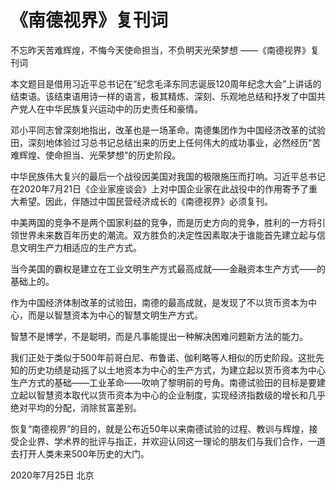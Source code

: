 # 《南德视界》复刊词

不忘昨天苦难辉煌，不悔今天使命担当，不负明天光荣梦想 ——《南德视界》复刊词  
  
 本文题目是借用习近平总书记在“纪念毛泽东同志诞辰120周年纪念大会”上讲话的结束语。该结束语用诗一样的语言，极其精炼、深刻、乐观地总结和抒发了中国共产党人在中华民族复兴运动中的历史责任和豪情。  
  
 邓小平同志曾深刻地指出，改革也是一场革命。南德集团作为中国经济改革的试验田，深刻地体验过习总书记总结出来的历史上任何伟大的成功事业，必然经历“苦难辉煌、使命担当、光荣梦想”的历史阶段。  
  
 中华民族伟大复兴的最后一个战役因美国对我国的极限施压而打响。习近平总书记在2020年7月21日《企业家座谈会》上对中国企业家在此战役中的作用寄予了重大希望。因此，伴随过中国民营经济成长的《南德视界》必须复刊。  
  
 中美两国的竞争不是两个国家利益的竞争，而是历史方向的竞争，胜利的一方将引领世界未来数百年历史的潮流。双方胜负的决定性因素取决于谁能首先建立起与信息文明生产力相适应的生产方式。  
  
 当今美国的霸权是建立在工业文明生产方式最高成就——金融资本生产方式——的基础上的。  
  
 作为中国经济体制改革的试验田，南德的最高成就，是发现了不以货币资本为中心，而是以智慧资本为中心的智慧文明生产方式。  
  

智慧不是博学，不是聪明，而是凡事能提出一种解决困难问题新方法的能力。  
  
 我们正处于类似于500年前哥白尼、布鲁诺、伽利略等人相似的历史阶段。这批先知的历史功绩是动摇了以土地资本为中心的生产方式，为建立起以货币资本为中心生产方式的基础——工业革命——吹响了黎明前的号角。南德试验田的目标是要建立起以智慧资本取代以货币资本为中心的企业制度，实现经济指数级的增长和几乎绝对平均的分配，消除贫富差别。  
  
 恢复“南德视界”的目的，就是公布近50年以来南德试验的过程、教训与辉煌，接受企业界、学术界的批评与指正，并欢迎认同这一理论的朋友们与我们合作，一道去打开人类未来500年历史的大门。  
  
 2020年7月25日 北京


